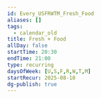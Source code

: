 ```yaml
---
id: Every_USFRWTM_Fresh_Food
aliases: []
tags:
  - calendar_old
title: Fresh + Food
allDay: false
startTime: 20:30
endTime: 21:00
type: recurring
daysOfWeek: [U,S,F,R,W,T,M]
startRecur: 2025-08-10
dg-publish: true
---
```

